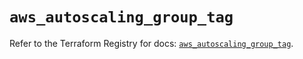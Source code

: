 # `aws_autoscaling_group_tag`

Refer to the Terraform Registry for docs: [`aws_autoscaling_group_tag`](https://registry.terraform.io/providers/hashicorp/aws/5.43.0/docs/resources/autoscaling_group_tag).
